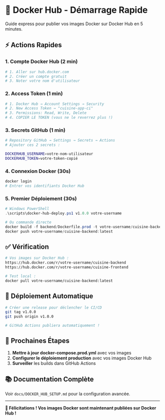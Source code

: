 # 🚀 Docker Hub - Démarrage Rapide

Guide express pour publier vos images Docker sur Docker Hub en 5 minutes.

## ⚡ Actions Rapides

### 1. Compte Docker Hub (2 min)
```bash
# 1. Aller sur hub.docker.com
# 2. Créer un compte gratuit
# 3. Noter votre nom d'utilisateur
```

### 2. Access Token (1 min)
```bash
# 1. Docker Hub → Account Settings → Security
# 2. New Access Token → "cuisine-app-ci"
# 3. Permissions: Read, Write, Delete
# 4. COPIER LE TOKEN (vous ne le reverrez plus !)
```

### 3. Secrets GitHub (1 min)
```bash
# Repository GitHub → Settings → Secrets → Actions
# Ajouter ces 2 secrets :

DOCKERHUB_USERNAME=votre-nom-utilisateur
DOCKERHUB_TOKEN=votre-token-copié
```

### 4. Connexion Docker (30s)
```bash
docker login
# Entrer vos identifiants Docker Hub
```

### 5. Premier Déploiement (30s)
```powershell
# Windows PowerShell
.\scripts\docker-hub-deploy.ps1 v1.0.0 votre-username

# Ou commande directe
docker build -f backend/Dockerfile.prod -t votre-username/cuisine-backend:latest backend/
docker push votre-username/cuisine-backend:latest
```

## ✅ Vérification
```bash
# Vos images sur Docker Hub :
https://hub.docker.com/r/votre-username/cuisine-backend
https://hub.docker.com/r/votre-username/cuisine-frontend

# Test local :
docker pull votre-username/cuisine-backend:latest
```

## 🔄 Déploiement Automatique
```bash
# Créer une release pour déclencher le CI/CD
git tag v1.0.0
git push origin v1.0.0

# GitHub Actions publiera automatiquement !
```

## 🎯 Prochaines Étapes

1. **Mettre à jour docker-compose.prod.yml** avec vos images
2. **Configurer le déploiement production** avec vos images Docker Hub
3. **Surveiller** les builds dans GitHub Actions

## 📚 Documentation Complète
Voir `docs/DOCKER_HUB_SETUP.md` pour la configuration avancée.

---
**🎉 Félicitations ! Vos images Docker sont maintenant publiées sur Docker Hub !**
